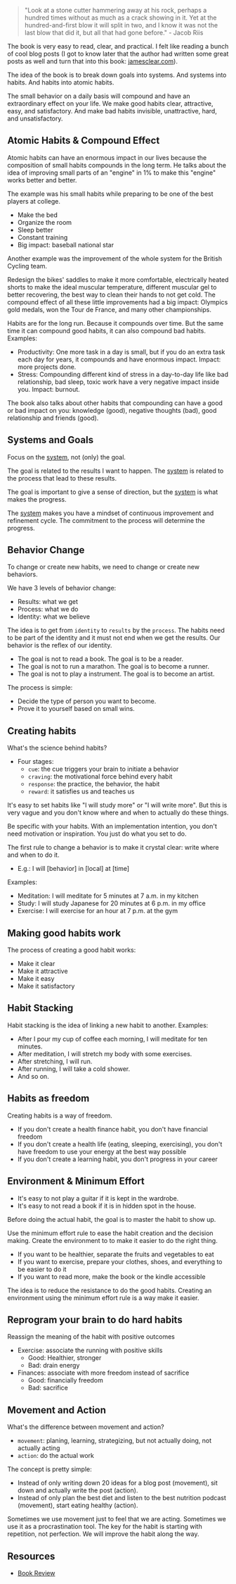 > "Look at a stone cutter hammering away at his rock, perhaps a hundred times without as much as a crack showing in it. Yet at the hundred-and-first blow it will split in two, and I know it was not the last blow that did it, but all that had gone before." - Jacob Riis

The book is very easy to read, clear, and practical. I felt like reading a bunch of cool blog posts (I got to know later that the author had written some great posts as well and turn that into this book: [jamesclear.com](http://jamesclear.com/)).

The idea of the book is to break down goals into systems. And systems into habits. And habits into atomic habits.

The small behavior on a daily basis will compound and have an extraordinary effect on your life. We make good habits clear, attractive, easy, and satisfactory. And make bad habits invisible, unattractive, hard, and unsatisfactory.

## Atomic Habits & Compound Effect

Atomic habits can have an enormous impact in our lives because the composition of small habits compounds in the long term. He talks about the idea of improving small parts of an "engine" in 1% to make this "engine" works better and better.

The example was his small habits while preparing to be one of the best players at college.

- Make the bed
- Organize the room
- Sleep better
- Constant training
- Big impact: baseball national star

Another example was the improvement of the whole system for the British Cycling team.

Redesign the bikes' saddles to make it more comfortable, electrically heated shorts to make the ideal muscular temperature, different muscular gel to better recovering, the best way to clean their hands to not get cold. The compound effect of all these little improvements had a big impact: Olympics gold medals, won the Tour de France, and many other championships.

Habits are for the long run. Because it compounds over time. But the same time it can compound good habits, it can also compound bad habits. Examples:

- Productivity: One more task in a day is small, but if you do an extra task each day for years, it compounds and have enormous impact. Impact: more projects done.
- Stress: Compounding different kind of stress in a day-to-day life like bad relationship, bad sleep, toxic work have a very negative impact inside you. Impact: burnout.

The book also talks about other habits that compounding can have a good or bad impact on you: knowledge (good), negative thoughts (bad), good relationship and friends (good).

## Systems and Goals

Focus on the [system](/designing-my-lifes-system), not (only) the goal.

The goal is related to the results I want to happen. The [system](/designing-my-lifes-system) is related to the process that lead to these results.

The goal is important to give a sense of direction, but the [system](/designing-my-lifes-system) is what makes the progress.

The [system](/designing-my-lifes-system) makes you have a mindset of continuous improvement and refinement cycle. The commitment to the process will determine the progress.

## Behavior Change

To change or create new habits, we need to change or create new behaviors.

We have 3 levels of behavior change:

- Results: what we get
- Process: what we do
- Identity: what we believe

The idea is to get from `identity` to `results` by the `process`. The habits need to be part of the identity and it must not end when we get the results. Our behavior is the reflex of our identity.

- The goal is not to read a book. The goal is to be a reader.
- The goal is not to run a marathon. The goal is to become a runner.
- The goal is not to play a instrument. The goal is to become an artist.

The process is simple:

- Decide the type of person you want to become.
- Prove it to yourself based on small wins.

## Creating habits

What's the science behind habits?

- Four stages:
  - `cue`: the cue triggers your brain to initiate a behavior
  - `craving`: the motivational force behind every habit
  - `response`: the practice, the behavior, the habit
  - `reward`: it satisfies us and teaches us

It's easy to set habits like "I will study more" or "I will write more". But this is very vague and you don't know where and when to actually do these things.

Be specific with your habits. With an implementation intention, you don't need motivation or inspiration. You just do what you set to do.

The first rule to change a behavior is to make it crystal clear: write where and when to do it.

- E.g.: I will [behavior] in [local] at [time]

Examples:

- Meditation: I will meditate for 5 minutes at 7 a.m. in my kitchen
- Study: I will study Japanese for 20 minutes at 6 p.m. in my office
- Exercise: I will exercise for an hour at 7 p.m. at the gym

## Making good habits work

The process of creating a good habit works:

- Make it clear
- Make it attractive
- Make it easy
- Make it satisfactory

## Habit Stacking

Habit stacking is the idea of linking a new habit to another. Examples:

- After I pour my cup of coffee each morning, I will meditate for ten minutes.
- After meditation, I will stretch my body with some exercises.
- After stretching, I will run.
- After running, I will take a cold shower.
- And so on.

## Habits as freedom

Creating habits is a way of freedom.

- If you don't create a health finance habit, you don't have financial freedom
- If you don't create a health life (eating, sleeping, exercising), you don't have freedom to use your energy at the best way possible
- If you don't create a learning habit, you don't progress in your career

## Environment & Minimum Effort

- It's easy to not play a guitar if it is kept in the wardrobe.
- It's easy to not read a book if it is in hidden spot in the house.

Before doing the actual habit, the goal is to master the habit to show up.

Use the minimum effort rule to ease the habit creation and the decision making. Create the environment to to make it easier to do the right thing.

- If you want to be healthier, separate the fruits and vegetables to eat
- If you want to exercise, prepare your clothes, shoes, and everything to be easier to do it
- If you want to read more, make the book or the kindle accessible

The idea is to reduce the resistance to do the good habits. Creating an environment using the minimum effort rule is a way make it easier.

## Reprogram your brain to do hard habits

Reassign the meaning of the habit with positive outcomes

- Exercise: associate the running with positive skills
  - Good: Healthier, stronger
  - Bad: drain energy
- Finances: associate with more freedom instead of sacrifice
  - Good: financially freedom
  - Bad: sacrifice

## Movement and Action

What's the difference between movement and action?

- `movement`: planing, learning, strategizing, but not actually doing, not actually acting
- `action`: do the actual work

The concept is pretty simple:

- Instead of only writing down 20 ideas for a blog post (movement), sit down and actually write the post (action).
- Instead of only plan the best diet and listen to the best nutrition podcast (movement), start eating healthy (action).

Sometimes we use movement just to feel that we are acting. Sometimes we use it as a procrastination tool. The key for the habit is starting with repetition, not perfection. We will improve the habit along the way.

## Resources

- [Book Review](https://www.goodreads.com/review/show/2817710524?book_show_action=true&from_review_page=1)
